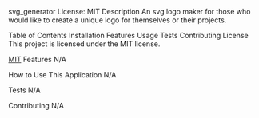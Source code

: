 svg_generator
License: MIT
Description
An svg logo maker for those who would like to create a unique logo for themselves or their projects.

Table of Contents
Installation
Features
Usage
Tests
Contributing
License
This project is licensed under the MIT license.

[MIT](https://opensource.org/license/mit-0/)
Features
N/A

How to Use This Application
N/A

Tests
N/A

Contributing
N/A
